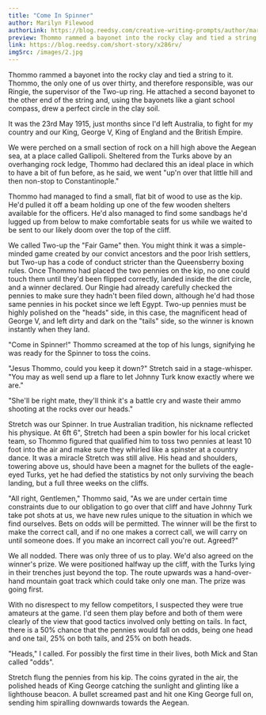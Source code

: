 ```yaml
---
title: "Come In Spinner"
author: Marilyn Filewood
authorLink: https://blog.reedsy.com/creative-writing-prompts/author/marilyn-filewood/
preview: Thommo rammed a bayonet into the rocky clay and tied a string to it. Thommo, the only one of us over thirty, and therefore responsible, was our Ringie, the supervisor of the Two-up ring. He attached a second bayonet to the other end of the string and, using the bayonets like a giant school compass, drew a perfect circle in the clay soil. It was the 23rd May 1915, just months since I'd left Australia, to f...
link: https://blog.reedsy.com/short-story/x286rv/
imgSrc: /images/2.jpg
---
```



Thommo rammed a bayonet into the rocky clay and tied a string to it. Thommo, the only one of us over thirty, and therefore responsible, was our Ringie, the supervisor of the Two-up ring. He attached a second bayonet to the other end of the string and, using the bayonets like a giant school compass, drew a perfect circle in the clay soil.

It was the 23rd May 1915, just months since I'd left Australia, to fight for my country and our King, George V, King of England and the British Empire.

We were perched on a small section of rock on a hill high above the Aegean sea, at a place called Gallipoli. Sheltered from the Turks above by an overhanging rock ledge, Thommo had declared this an ideal place in which to have a bit of fun before, as he said, we went "up'n over that little hill and then non-stop to Constantinople."

Thommo had managed to find a small, flat bit of wood to use as the kip. He'd pulled it off a beam holding up one of the few wooden shelters available for the officers. He'd also managed to find some sandbags he'd lugged up from below to make comfortable seats for us while we waited to be sent to our likely doom over the top of the cliff.

We called Two-up the "Fair Game" then. You might think it was a simple-minded game created by our convict ancestors and the poor Irish settlers, but Two-up has a code of conduct stricter than the Queensberry boxing rules. Once Thommo had placed the two pennies on the kip, no one could touch them until they'd been flipped correctly, landed inside the dirt circle, and a winner declared. Our Ringie had already carefully checked the pennies to make sure they hadn't been filed down, although he'd had those same pennies in his pocket since we left Egypt. Two-up pennies must be highly polished on the "heads" side, in this case, the magnificent head of George V, and left dirty and dark on the "tails" side, so the winner is known instantly when they land.

"Come in Spinner!" Thommo screamed at the top of his lungs, signifying he was ready for the Spinner to toss the coins.

"Jesus Thommo, could you keep it down?" Stretch said in a stage-whisper. "You may as well send up a flare to let Johnny Turk know exactly where we are."

"She'll be right mate, they'll think it's a battle cry and waste their ammo shooting at the rocks over our heads."

Stretch was our Spinner. In true Australian tradition, his nickname reflected his physique. At 6ft 6", Stretch had been a spin bowler for his local cricket team, so Thommo figured that qualified him to toss two pennies at least 10 foot into the air and make sure they whirled like a spinster at a country dance. It was a miracle Stretch was still alive. His head and shoulders, towering above us, should have been a magnet for the bullets of the eagle-eyed Turks, yet he had defied the statistics by not only surviving the beach landing, but a full three weeks on the cliffs.

"All right, Gentlemen," Thommo said, "As we are under certain time constraints due to our obligation to go over that cliff and have Johnny Turk take pot shots at us, we have new rules unique to the situation in which we find ourselves. Bets on odds will be permitted. The winner will be the first to make the correct call, and if no one makes a correct call, we will carry on until someone does. If you make an incorrect call you're out. Agreed?"

We all nodded. There was only three of us to play. We'd also agreed on the winner's prize. We were positioned halfway up the cliff, with the Turks lying in their trenches just beyond the top. The route upwards was a hand-over-hand mountain goat track which could take only one man. The prize was going first.

With no disrespect to my fellow competitors, I suspected they were true amateurs at the game. I'd seen them play before and both of them were clearly of the view that good tactics involved only betting on tails. In fact, there is a 50% chance that the pennies would fall on odds, being one head and one tail, 25% on both tails, and 25% on both heads.

"Heads," I called. For possibly the first time in their lives, both Mick and Stan called "odds".

Stretch flung the pennies from his kip. The coins gyrated in the air, the polished heads of King George catching the sunlight and glinting like a lighthouse beacon. A bullet screamed past and hit one King George full on, sending him spiralling downwards towards the Aegean.

